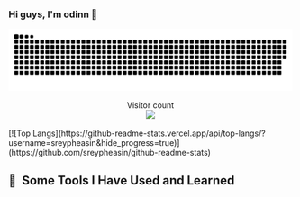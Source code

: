 ### Hi guys, I'm odinn 🌱
<a href=#><img src="contributions.svg"></a>
<p align="center"> 
  Visitor count<br>
  <img src="https://profile-counter.glitch.me/sreypheasin/count.svg" />
</p>
[![Top Langs](https://github-readme-stats.vercel.app/api/top-langs/?username=sreypheasin&hide_progress=true)](https://github.com/sreypheasin/github-readme-stats)
<h2> 🚀 &nbsp;Some Tools I Have Used and Learned</h2>



